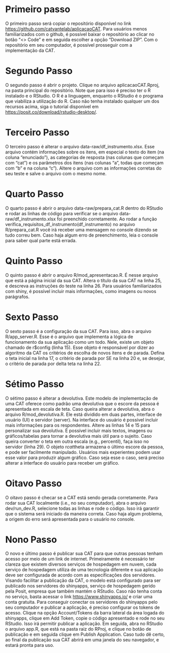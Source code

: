 # Primeiro passo

O primeiro passo será copiar o repositório disponível no link https://github.com/catvantelab/aplicacaoCAT. Para usuários menos familiarizados com o github, é possível baixar o repositório ao clicar no botão “<> Code” e em seguida escolher a opção “Download ZIP”. Com o repositório em seu computador, é possível prosseguir com a implementação da CAT. 

# Segundo Passo
O segundo passo é abrir o projeto. Clique no arquivo aplicacaoCAT.Rproj, na pasta principal do repositório. Note que para isso é preciso ter o R instalado e o RStudio. O R é a linguagem, enquanto o RStudio é o programa que viabiliza a utilização do R. Caso não tenha instalado qualquer um dos recursos acima, siga o tutorial disponível em https://posit.co/download/rstudio-desktop/.

# Terceiro Passo
O terceiro passo é alterar o arquivo data-raw/df_instrumento.xlsx. Esse arquivo contém informações sobre os itens, em especial o texto do item (na coluna “enunciado”), as categorias de resposta (nas colunas que começam com “cat”) e os parâmetros dos itens (nas colunas “a”, todas que começam com “b” e na coluna “c”). Altere o arquivo com as informações corretas do seu teste e salve o arquivo com o mesmo nome. 

# Quarto Passo
O quarto passo é abrir o arquivo data-raw/prepara_cat.R dentro do RStudio e rodar as linhas de código para verificar se o arquivo data-raw/df_instrumento.xlsx foi preenchido corretamente. Ao rodar a função verifica_requisitos_df_instrumento(df_instrumento) no arquivo R/prepara_cat.R você irá receber uma mensagem no console dizendo se tudo correu bem. Caso haja algum erro de preenchimento, leia o console para saber qual parte está errada. 

# Quinto Passo
O quinto passo é abrir o arquivo R/mod_apresentacao.R. É nesse arquivo que está a página inicial da sua CAT. Altera o título da sua CAT na linha 25, e descreva as instruções do teste na linha 26. Para usuários familiarizados com shiny, é possível incluir mais informações, como imagens ou novos parágrafos.

# Sexto Passo
O sexto passo é a configuração da sua CAT. Para isso, abra o arquivo R/app_server.R. Esse é o arquivo que implementa a lógica de funcionamento da sua aplicação como um todo. Nele, existe um objeto chamado de r$config (linha 15). Esse objeto é responsável por dizer ao algoritmo da CAT os critérios de escolha de novos itens e de parada. Defina o teta inicial na linha 17, o critério de parada por SE na linha 20 e, se desejar, o critério de parada por delta teta na linha 22. 

# Sétimo Passo
O sétimo passo é alterar a devolutiva. Este modelo de implementação de uma CAT oferece como padrão uma devolutiva que o escore da pessoa é apresentada em escala de teta. Caso queira alterar a devolutiva, abra o arquivo R/mod_devolutiva.R. Ele está dividido em duas partes, interface de usuário (UI) e servidor (server). Na interface do usuário é possível incluir mais informações para os respondentes. Altere as linhas 14 e 15 para personalizar sua devolutiva. É possível incluir mais textos, imagens ou gráficos/tabelas para tornar a devolutiva mais útil para o sujeito. Caso queira converter o teta em outra escala (e.g., percentil), faça isso no servidor (linha 29). O objeto r$cat$theta armazena o último escore da pessoa, e pode ser facilmente manipulado. Usuários mais experientes podem usar esse valor para produzir algum gráfico. Caso seja esse o caso, será preciso alterar a interface do usuário para receber um gráfico.

# Oitavo Passo
O oitavo passo é checar se a CAT está sendo gerada corretamente. Para rodar sua CAT localmente (i.e., no seu computador), abra o arquivo dev/run_dev.R, selecione todas as linhas e rode o código. Isso irá garantir que o sistema será iniciado da maneira correta. Caso haja algum problema, a origem do erro será apresentada para o usuário no console.

# Nono Passo
O novo e último passo é publicar sua CAT para que outras pessoas tenham acesso por meio de um link de internet. Primeiramente é necessário ter clareza que existem diversos serviços de hospedagem em nuvem, cada serviço de hospedagem utiliza de uma tecnologia diferente e sua aplicação deve ser configurada de acordo com as especificações dos servidores. Visando facilitar a publicação da CAT, o modelo está configurado para ser publicado nos servidores do shinyapps, serviço de hospedagem gerido pela Posit, empresa que também mantém o RStudio. Caso não tenha conta no serviço, basta acessar o link https://www.shinyapps.io/ e criar uma conta gratuita. Para conseguir conectar os servidores do shinyapps pelo seu computador e publicar a aplicação, é preciso configurar os tokens de acesso. Clique na opção Account/Tokens da barra lateral da área logada do shinyapps, clique em Add Token, copie o código apresentado e rode no seu RStudio. Isso irá permitir publicar a aplicação. Em seguida, abra no RStudio o arquivo app.R, que está na pasta raiz do RProj, e clique no botão de publicação e em seguida clique em Publish Application. Caso tudo dê certo, ao final da publicação sua CAT abrirá em uma janela do seu navegador, e estará pronta para uso.
